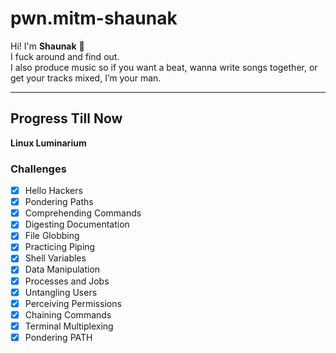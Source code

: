 # pwn.mitm-shaunak  

Hi! I'm **Shaunak** 👋  
I fuck around and find out.  
I also produce music so if you want a beat, wanna write songs together, or get your tracks mixed, I’m your man.  

---

## Progress Till Now  

**Linux Luminarium**

### Challenges
- [x] Hello Hackers  
- [x] Pondering Paths  
- [x] Comprehending Commands  
- [x] Digesting Documentation  
- [x] File Globbing  
- [x] Practicing Piping  
- [x] Shell Variables  
- [x] Data Manipulation  
- [x] Processes and Jobs  
- [x] Untangling Users  
- [x] Perceiving Permissions  
- [x] Chaining Commands  
- [x] Terminal Multiplexing  
- [x] Pondering PATH  
